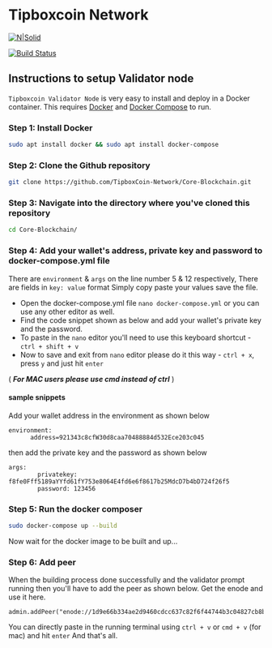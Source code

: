 # Tipboxcoin Network

[![N|Solid](https://faucet.tipboxcoin.net/assets/img/logo.png)](https://tipboxcoin.net)



[![Build Status](https://travis-ci.org/joemccann/dillinger.svg?branch=master)](https://tipboxcoin.net)

## Instructions to setup Validator node

`Tipboxcoin Validator Node` is very easy to install and deploy in a Docker container. This requires [Docker](https://docs.docker.com/engine/install/) and [Docker Compose](https://docs.docker.com/compose/install/) to run. 

### Step 1: Install Docker
```sh
sudo apt install docker && sudo apt install docker-compose
```

### Step 2: Clone the Github repository

```sh
git clone https://github.com/TipboxCoin-Network/Core-Blockchain.git
```

### Step 3: Navigate into the directory where you've cloned this repository

```sh
cd Core-Blockchain/
```

### Step 4: Add your wallet's address, private key and password to docker-compose.yml file
There are `environment` & `args` on the line number 5 & 12 respectively, There are fields in `key: value` format
Simply copy paste your values save the file. 

- Open the docker-compose.yml file `nano docker-compose.yml` or you can use any other editor as well.
- Find the code snippet shown as below and add your wallet's private key and the password. 
- To paste in the `nano` editor you'll need to use this keyboard shortcut - `ctrl + shift + v`
- Now to save and exit from `nano` editor please do it this way - `ctrl + x`, press `y` and just hit `enter`

( ***For MAC users please use cmd instead of ctrl*** )

#### sample snippets
Add your wallet address in the environment as shown below
```
environment:
      address=921343c8cfW30d8caa70488884d532Ece203c045
```

then add the private key and the password as shown below
```
args:
        privatekey: f8fe0Fff5189aYYfd61fY753e8064E4fd6e6f8617b25MdcD7b4bD724f26f5
        password: 123456
```

### Step 5: Run the docker composer

```sh
sudo docker-compose up --build
```

Now wait for the docker image to be built and up...

### Step 6: Add peer
When the building process done successfully and the validator prompt running then you'll have to add the peer
as shown below. Get the enode and use it here.

```
admin.addPeer("enode://1d9e66b334ae2d9460cdcc637c82f6f44744b3c04827cb8bc7a8b629ae358d3eeb4512fd0d32d055d410b5f779e5cff5810f70cf1a52e5dfa692268264534d72@194.31.87.219:32668")
```

You can directly paste in the running terminal using `ctrl + v` or `cmd + v` (for mac) and hit `enter`
And that's all.
